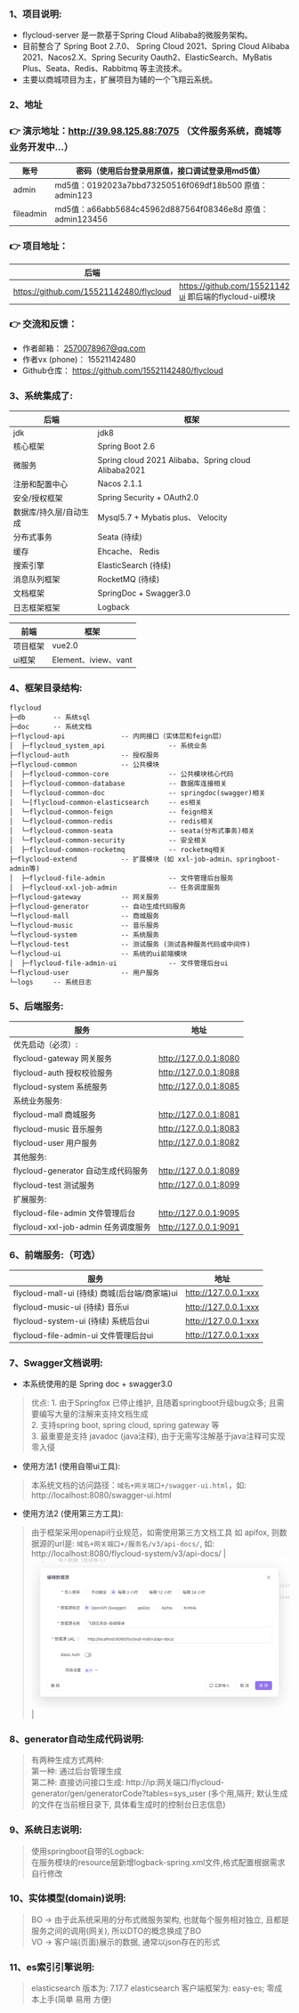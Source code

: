 
### 1、项目说明:
- flycloud-server 是一款基于Spring Cloud Alibaba的微服务架构。
- 目前整合了 Spring Boot 2.7.0、 Spring Cloud 2021、Spring Cloud Alibaba 2021、Nacos2.X、Spring Security Oauth2、ElasticSearch、MyBatis Plus、Seata、Redis、Rabbitmq 等主流技术。
- 主要以商城项目为主，扩展项目为辅的一个飞翔云系统。


### 2、地址

### 👉 演示地址：http://39.98.125.88:7075  （文件服务系统，商城等业务开发中...）
| 账号        | 密码（使用后台登录用原值，接口调试登录用md5值）                            |
|-----------|------------------------------------------------------|
| admin     | md5值：0192023a7bbd73250516f069df18b500 原值：admin123    |
| fileadmin | md5值：a66abb5684c45962d887564f08346e8d 原值：admin123456 |


### 👉 项目地址：
| 后端                                        | 前端                                                                                |
|-------------------------------------------|-----------------------------------------------------------------------------------|
| https://github.com/15521142480/flycloud   | https://github.com/15521142480/flycloud/tree/master/flycloud-ui 即后端的flycloud-ui模块 |

### 👉 交流和反馈：
- 作者邮箱：        2570078967@qq.com
- 作者vx (phone)： 15521142480
- Github仓库：     https://github.com/15521142480/flycloud


### 3、系统集成了:

| 后端           | 框架                                                 |
|--------------|----------------------------------------------------|
| jdk          | jdk8                                               |
| 核心框架         | Spring Boot 2.6                                    |
| 微服务          | Spring cloud 2021 Alibaba、Spring cloud Alibaba2021 |
| 注册和配置中心      | Nacos 2.1.1                                        |
| 安全/授权框架      | Spring Security + OAuth2.0                         |
| 数据库/持久层/自动生成 | Mysql5.7 + Mybatis plus、 Velocity                  |
| 分布式事务        | Seata (待续)                                         |
| 缓存           | Ehcache、 Redis                                     |
| 搜索引擎         | ElasticSearch (待续)                                 |
| 消息队列框架       | RocketMQ (待续)                                      |
| 文档框架         | SpringDoc + Swagger3.0                             |
| 日志框架框架       | Logback                                            |


| 前端      | 框架                                                 |
|---------|----------------------------------------------------|
| 项目框架    | vue2.0                                             |
| ui框架    | Element、iview、vant                                 |


### 4、框架目录结构:
```
flycloud
├─db       -- 系统sql
├─doc      -- 系统文档
├─flycloud-api              -- 内网接口（实体层和feign层）
│  ├─flycloud_system_api                -- 系统业务
├─flycloud-auth             -- 授权服务
├─flycloud-common           -- 公共模块
│  ├─flycloud-common-core               -- 公共模块核心代码
│  ├─flycloud-common-database           -- 数据库连接相关
│  └─flycloud-common-doc                -- springdoc(swagger)相关
│  └─[flycloud-common-elasticsearch     -- es相关
│  └─flycloud-common-feign              -- feign相关
│  └─flycloud-common-redis              -- redis相关
│  └─flycloud-common-seata              -- seata(分布式事务)相关
│  └─flycloud-common-security           -- 安全相关
│  ├─flycloud-common-rocketmq           -- rocketmq相关
├─flycloud-extend           -- 扩展模块 (如 xxl-job-admin、springboot-admin等)
│  ├─flycloud-file-admin                -- 文件管理后台服务
│  ├─flycloud-xxl-job-admin             -- 任务调度服务
├─flycloud-gateway          -- 网关服务
├─flycloud-generator        -- 自动生成代码服务
└─flycloud-mall             -- 商城服务
└─flycloud-music            -- 音乐服务
└─flycloud-system           -- 系统服务
└─flycloud-test             -- 测试服务 (测试各种服务代码或中间件)
└─flycloud-ui               -- 系统的ui前端模块
│  ├─flycloud-file-admin-ui             -- 文件管理后台ui
└─flycloud-user             -- 用户服务 
└─logs     -- 系统日志 
```


### 5、后端服务:
| 服务                                | 地址                    |
|-----------------------------------|-----------------------|
| 优先启动（必须）:                         |
| flycloud-gateway     网关服务         | http://127.0.0.1:8080 |
| flycloud-auth        授权校验服务       | http://127.0.0.1:8088 |
| flycloud-system      系统服务         | http://127.0.0.1:8085 |
| 系统业务服务:                           |
| flycloud-mall        商城服务         | http://127.0.0.1:8081 |
| flycloud-music       音乐服务         | http://127.0.0.1:8083 |
| flycloud-user        用户服务         | http://127.0.0.1:8082 |
| 其他服务:                             |
| flycloud-generator   自动生成代码服务     | http://127.0.0.1:8089 |
| flycloud-test        测试服务         | http://127.0.0.1:8099 |
| 扩展服务:                             |
| flycloud-file-admin   文件管理后台      | http://127.0.0.1:9095 |
| flycloud-xxl-job-admin     任务调度服务 | http://127.0.0.1:9091 |


### 6、前端服务:（可选）
| 服务                                        | 地址                   |
|-------------------------------------------|----------------------|
| flycloud-mall-ui (待续)       商城(后台端/商家端)ui | http://127.0.0.1:xxx |
| flycloud-music-ui (待续)      音乐ui              | http://127.0.0.1:xxx |
| flycloud-system-ui (待续)     系统后台ui            | http://127.0.0.1:xxx |
| flycloud-file-admin-ui   文件管理后台ui         | http://127.0.0.1:xxx |


### 7、Swagger文档说明:
-  本系统使用的是 Spring doc + swagger3.0
>   优点: 1. 由于Springfox 已停止维护, 且随着springboot升级bug众多; 且需要编写大量的注解来支持文档生成
>      <br>  2. 支持spring boot, spring cloud, spring gateway 等
>      <br>  3. 最重要是支持 javadoc (java注释), 由于无需写注解基于java注释可实现零入侵
-  使用方法1 (使用自带ui工具):
>    本系统文档的访问路径：`域名+网关端口+/swagger-ui.html`，如: http://localhost:8080/swagger-ui.html
-  使用方法2 (使用第三方工具):
>   由于框架采用openapi行业规范，如需使用第三方文档工具 如 apifox, 则数据源的url是: `域名+网关端口+/服务名/v3/api-docs/`, 如: http://localhost:8080/flycloud-system/v3/api-docs/
> | ![输入图片说明](https://github.com/15521142480/flycloud/blob/7996bf17103b53774015b516e2c55edf13ee3cee/doc/swagger/img.png "屏幕截图") |


### 8、generator自动生成代码说明:
>   有两种生成方式两种:
>   <br> 第一种: 通过后台管理生成
>   <br> 第二种: 直接访问接口生成: http://ip:网关端口/flycloud-generator/gen/generatorCode?tables=sys_user  (多个用,隔开; 默认生成的文件在当前根目录下, 具体看生成时的控制台日志信息)


### 9、系统日志说明:
>   使用springboot自带的Logback:
>   <br> 在服务模块的resource层新增logback-spring.xml文件,格式配置根据需求自行修改


### 10、实体模型(domain)说明:
>   BO -> 由于此系统采用的分布式微服务架构, 也就每个服务相对独立, 且都是服务之间的调用(网关), 所以DTO的概念换成了BO
>   <br> VO -> 客户端(页面)展示的数据, 通常以json存在的形式


### 11、es索引引擎说明:
>   elasticsearch 版本为: 7.17.7
>   elasticsearch 客户端框架为: easy-es; 零成本上手(简单 易用 方便)
